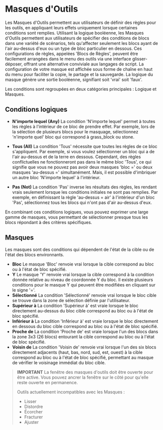 # Masques d'Outils

Les Masques d'Outils permettent aux utilisateurs de définir des règles pour les outils, en appliquant leurs effets uniquement lorsque certaines conditions sont remplies. Utilisant la logique booléenne, les Masques d'Outils permettent aux utilisateurs de spécifier des conditions de blocs dans une variété de scénarios, tels qu'affecter seulement les blocs ayant de l'air au-dessus d'eux ou un type de bloc particulier en dessous. Ces configurations de règles, appelées 'Blocs de Règles', peuvent être facilement arrangées dans le menu des outils via une interface glisser-déposer, offrant une alternative conviviale aux langages de script. La configuration de votre masque est affichée sous forme de chaîne en haut du menu pour faciliter la copie, le partage et la sauvegarde. La logique du masque génère une sortie booléenne, signifiant soit 'vrai' soit 'faux'.

Les conditions sont regroupées en deux catégories principales : Logique et Masques.

## Conditions logiques

- **N'importe lequel (Any)**
La condition 'N'importe lequel' permet à toutes les règles à l'intérieur de ce bloc de prendre effet. Par exemple, lors de la sélection de plusieurs blocs pour le masquage, sélectionnez 'n'importe quel' bloc qui correspond à grass_block ou stone.

- **Tous (All)**
La condition 'Tous' nécessite que toutes les règles de ce bloc s'appliquent. Par exemple, si vous voulez sélectionner un bloc qui a de l'air au-dessus et de la terre en dessous. Cependant, des règles conflictuelles ne fonctionneront pas dans le même bloc 'Tous', ce qui signifie que vous ne pouvez pas avoir deux masques 'bloc =' ou deux masques 'au-dessus =' simultanément. Mais, il est possible d'imbriquer un autre bloc 'N'importe lequel' à l'intérieur.

- **Pas (Not)**
La condition 'Pas' inverse les résultats des règles, les rendant vrais seulement lorsque les conditions initiales ne sont pas remplies. Par exemple, en définissant la règle 'au-dessus = air' à l'intérieur d'un bloc 'Pas', sélectionnez tous les blocs qui n'ont pas d'air au-dessus d'eux.

En combinant ces conditions logiques, vous pouvez exprimer une large gamme de masques, vous permettant de sélectionner presque tous les blocs répondant à des critères spécifiques.

## Masques

Les masques sont des conditions qui dépendent de l'état de la cible ou de l'état des blocs environnants.

- **Bloc**
Le masque 'Bloc' renvoie vrai lorsque la cible correspond au bloc ou à l'état de bloc spécifié.
- **Y**
Le masque 'Y' renvoie vrai lorsque la cible correspond à la condition donnée relative au niveau de coordonnée Y du bloc. Il existe plusieurs conditions pour le masque Y qui peuvent être modifiées en cliquant sur le signe '='.
- **Sélectionné**
La condition 'Sélectionné' renvoie vrai lorsque le bloc cible se trouve dans la zone de sélection définie par l'utilisateur.
- **Supérieur à**
La condition 'Supérieur à' est vraie lorsque le bloc directement au-dessus du bloc cible correspond au bloc ou à l'état de bloc spécifié.
- **Inférieur à**
La condition 'Inférieur à' est vraie lorsque le bloc directement en dessous du bloc cible correspond au bloc ou à l'état de bloc spécifié.
- **Proche de**
La condition 'Proche de' est vraie lorsque l'un des blocs dans la zone 3x3 (26 blocs) entourant la cible correspond au bloc ou à l'état de bloc spécifié.
- **Voisin de**
La condition 'Voisin de' renvoie vrai lorsque l'un des six blocs directement adjacents (haut, bas, nord, sud, est, ouest) à la cible correspond au bloc ou à l'état de bloc spécifié, permettant au masque de vérifier le voisinage immédiat du bloc cible.

> **IMPORTANT**
> La fenêtre des masques d'outils doit être ouverte pour être active. Vous pouvez ancrer la fenêtre sur le côté pour qu'elle reste ouverte en permanence.
>
> Outils actuellement incompatibles avec les Masques :
> - Lisser
> - Distordre
> - Écorcher
> - Fracturer
> - Ajuster

